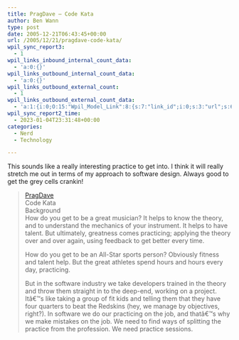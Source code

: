 ```yaml
---
title: PragDave – Code Kata
author: Ben Wann
type: post
date: 2005-12-21T06:43:45+00:00
url: /2005/12/21/pragdave-code-kata/
wpil_sync_report3:
  - 1
wpil_links_inbound_internal_count_data:
  - 'a:0:{}'
wpil_links_outbound_internal_count_data:
  - 'a:0:{}'
wpil_links_outbound_external_count:
  - 1
wpil_links_outbound_external_count_data:
  - 'a:1:{i:0;O:15:"Wpil_Model_Link":8:{s:7:"link_id";i:0;s:3:"url";s:62:"http://blogs.pragprog.com/cgi-bin/pragdave.cgi/Practices/Kata/";s:4:"host";s:18:"blogs.pragprog.com";s:8:"internal";b:0;s:4:"post";N;s:6:"anchor";s:8:"PragDave";s:15:"added_by_plugin";b:0;s:8:"location";s:7:"content";}}'
wpil_sync_report2_time:
  - 2023-01-04T23:31:48+00:00
categories:
  - Nerd
  - Technology

---
```

This sounds like a really interesting practice to get into. I think it will really stretch me out in terms of my approach to software design. Always good to get the grey cells crankin!

> [PragDave][1]  
> Code Kata  
> Background  
> How do you get to be a great musician? It helps to know the theory, and to understand the mechanics of your instrument. It helps to have talent. But ultimately, greatness comes practicing; applying the theory over and over again, using feedback to get better every time.
> 
> How do you get to be an All-Star sports person? Obviously fitness and talent help. But the great athletes spend hours and hours every day, practicing.
> 
> But in the software industry we take developers trained in the theory and throw them straight in to the deep-end, working on a project. Itâ€™s like taking a group of fit kids and telling them that they have four quarters to beat the Redskins (hey, we manage by objectives, right?). In software we do our practicing on the job, and thatâ€™s why we make mistakes on the job. We need to find ways of splitting the practice from the profession. We need practice sessions.

<!--2d91b67cb8615c4b708e9a78f42a2111-->

 [1]: http://blogs.pragprog.com/cgi-bin/pragdave.cgi/Practices/Kata/